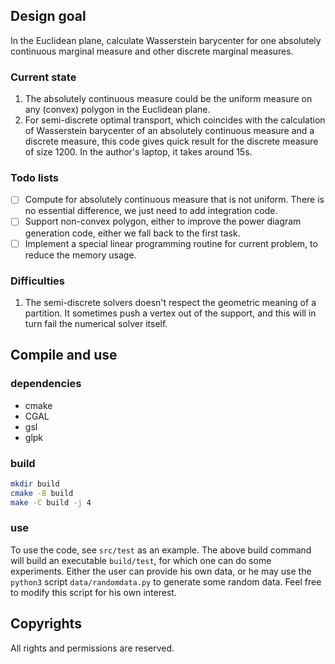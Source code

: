 ## Design goal

In the Euclidean plane,
calculate Wasserstein barycenter for one
absolutely continuous marginal measure and other discrete marginal measures.

### Current state
1. The absolutely continuous measure could be the uniform measure on any (convex) polygon in the Euclidean plane.
2. For semi-discrete optimal transport, which coincides with the calculation of Wasserstein barycenter of an absolutely
continuous measure and a discrete measure, this code gives quick result for the discrete measure of size 1200.
In the author's laptop, it takes around 15s.

### Todo lists
- [ ] Compute for absolutely continuous measure that is not uniform. There is no essential difference, we just need to add integration code.
- [ ] Support non-convex polygon, either to improve the power diagram generation code, either we fall back to the first task.
- [ ] Implement a special linear programming routine for current problem, to reduce the memory usage.

### Difficulties

1. The semi-discrete solvers doesn't respect the geometric meaning of a partition. It sometimes push a vertex out of the support, and this will in turn fail the numerical solver itself.

## Compile and use

### dependencies

- cmake
- CGAL
- gsl
- glpk

### build

```sh
mkdir build
cmake -B build
make -C build -j 4
```

### use

To use the code, see `src/test` as an example.
The above build command will build an executable `build/test`, for which one can do some experiments.
Either the user can provide his own data, or he may use the `python3` script `data/randomdata.py` to generate
some random data.
Feel free to modify this script for his own interest.

## Copyrights

All rights and permissions are reserved.
